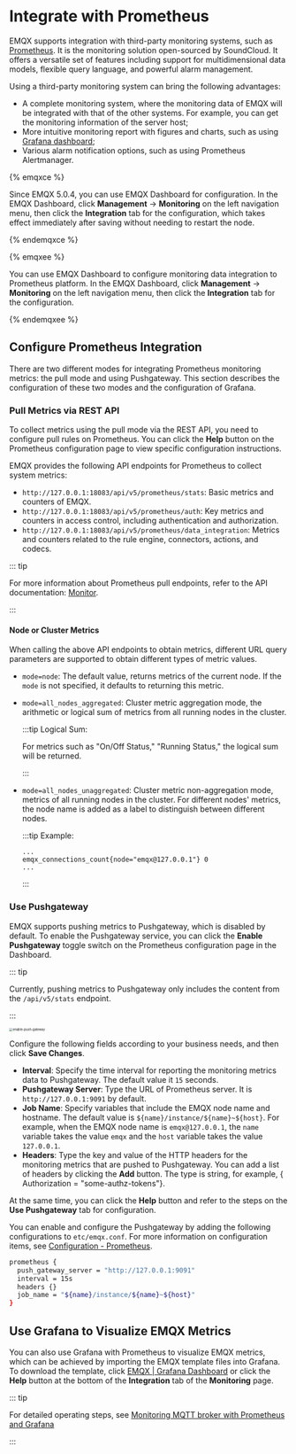 # Integrate with Prometheus

EMQX supports integration with third-party monitoring systems, such as [Prometheus](https://prometheus.io/). It is the monitoring solution open-sourced by SoundCloud. It offers a versatile set of features including support for multidimensional data models, flexible query language, and powerful alarm management.

Using a third-party monitoring system can bring the following advantages:

- A complete monitoring system, where the monitoring data of EMQX will be integrated with that of the other systems. For example, you can get the monitoring information of the server host;
- More intuitive monitoring report with figures and charts, such as using [Grafana dashboard](#use-grafana-to-visualize-EMQX-metrics);
- Various alarm notification options, such as using Prometheus Alertmanager.

{% emqxce %}

Since EMQX 5.0.4, you can use EMQX Dashboard for configuration. In the EMQX Dashboard, click **Management** -> **Monitoring** on the left navigation menu, then click the **Integration** tab for the configuration, which takes effect immediately after saving without needing to restart the node.

{% endemqxce %}

{% emqxee %}

You can use EMQX Dashboard to configure monitoring data integration to Prometheus platform. In the EMQX Dashboard, click **Management** -> **Monitoring** on the left navigation menu, then click the **Integration** tab for the configuration.

{% endemqxee %}

## Configure Prometheus Integration

There are two different modes for integrating Prometheus monitoring metrics: the pull mode and using Pushgateway. This section describes the configuration of these two modes and the configuration of Grafana.

### Pull Metrics via REST API

To collect metrics using the pull mode via the REST API, you need to configure pull rules on Prometheus. You can click the **Help** button on the Prometheus configuration page to view specific configuration instructions.

EMQX provides the following API endpoints for Prometheus to collect system metrics:

- `http://127.0.0.1:18083/api/v5/prometheus/stats`: Basic metrics and counters of EMQX.
- `http://127.0.0.1:18083/api/v5/prometheus/auth`: Key metrics and counters in access control, including authentication and authorization.
- `http://127.0.0.1:18083/api/v5/prometheus/data_integration`: Metrics and counters related to the rule engine, connectors, actions, and codecs.

::: tip

For more information about Prometheus pull endpoints, refer to the API documentation: [Monitor](https://www.emqx.io/docs/zh/v5.4/admin/api-docs.html#tag/Monitor). 

:::

#### Node or Cluster Metrics

When calling the above API endpoints to obtain metrics, different URL query parameters are supported to obtain different types of metric values.

- `mode=node`: The default value, returns metrics of the current node. If the `mode` is not specified, it defaults to returning this metric.

- `mode=all_nodes_aggregated`: Cluster metric aggregation mode, the arithmetic or logical sum of metrics from all running nodes in the cluster. 

  :::tip Logical Sum: 

  For metrics such as "On/Off Status," "Running Status," the logical sum will be returned. 

  :::

- `mode=all_nodes_unaggregated`: Cluster metric non-aggregation mode, metrics of all running nodes in the cluster. For different nodes' metrics, the node name is added as a label to distinguish between different nodes. 

  :::tip Example:

  ```
  ...
  emqx_connections_count{node="emqx@127.0.0.1"} 0
  ...
  ```

  :::

### Use Pushgateway

EMQX supports pushing metrics to Pushgateway, which is disabled by default. To enable the Pushgateway service, you can click the **Enable Pushgateway** toggle switch on the Prometheus configuration page in the Dashboard. 

::: tip 

Currently, pushing metrics to Pushgateway only includes the content from the `/api/v5/stats` endpoint. 

:::

<img src="./assets/enable-push-gateway.png" alt="enable-push-gateway" style="zoom:40%;" />

Configure the following fields according to your business needs, and then click **Save Changes**. 

- **Interval**: Specify the time interval for reporting the monitoring metrics data to Pushgateway. The default value it `15` seconds.
- **Pushgateway Server**: Type the URL of Prometheus server. It is `http://127.0.0.1:9091` by default.
- **Job Name**: Specify variables that include the EMQX node name and hostname. The default value is `${name}/instance/${name}~${host}`. For example, when the EMQX node name is `emqx@127.0.0.1`, the `name` variable takes the value `emqx` and the `host` variable takes the value `127.0.0.1`.
- **Headers**: Type the key and value of the HTTP headers for the monitoring metrics that are pushed to Pushgateway. You can add a list of headers by clicking the **Add** button. The type is string, for example, { Authorization = "some-authz-tokens"}.

At the same time, you can click the **Help** button and refer to the steps on the **Use Pushgateway** tab for configuration.

You can enable and configure the Pushgateway by adding the following configurations to `etc/emqx.conf`. For more information on configuration items, see [Configuration - Prometheus](../configuration/prometheus.md).

```bash
prometheus {
  push_gateway_server = "http://127.0.0.1:9091"
  interval = 15s
  headers {}
  job_name = "${name}/instance/${name}~${host}"
}
```

## Use Grafana to Visualize EMQX Metrics

You can also use Grafana with Prometheus to visualize EMQX metrics, which can be achieved by importing the EMQX template files into Grafana. To download the template, click [EMQX | Grafana Dashboard](https://grafana.com/grafana/dashboards/17446-emqx/) or click the **Help** button at the bottom of the **Integration** tab of the **Monitoring** page.

::: tip

For detailed operating steps, see [Monitoring MQTT broker with Prometheus and Grafana](https://www.emqx.com/en/blog/emqx-prometheus-grafana)

:::
